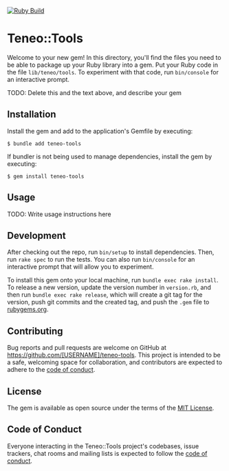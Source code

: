 [![Ruby Build](https://github.com/libis/teneo-tools/actions/workflows/ruby-build.yml/badge.svg)](https://github.com/libis/teneo-tools/actions/workflows/ruby-build.yml)

# Teneo::Tools

Welcome to your new gem! In this directory, you'll find the files you need to be able to package up your Ruby library into a gem. Put your Ruby code in the file `lib/teneo/tools`. To experiment with that code, run `bin/console` for an interactive prompt.

TODO: Delete this and the text above, and describe your gem

## Installation

Install the gem and add to the application's Gemfile by executing:

    $ bundle add teneo-tools

If bundler is not being used to manage dependencies, install the gem by executing:

    $ gem install teneo-tools

## Usage

TODO: Write usage instructions here

## Development

After checking out the repo, run `bin/setup` to install dependencies. Then, run `rake spec` to run the tests. You can also run `bin/console` for an interactive prompt that will allow you to experiment.

To install this gem onto your local machine, run `bundle exec rake install`. To release a new version, update the version number in `version.rb`, and then run `bundle exec rake release`, which will create a git tag for the version, push git commits and the created tag, and push the `.gem` file to [rubygems.org](https://rubygems.org).

## Contributing

Bug reports and pull requests are welcome on GitHub at https://github.com/[USERNAME]/teneo-tools. This project is intended to be a safe, welcoming space for collaboration, and contributors are expected to adhere to the [code of conduct](https://github.com/[USERNAME]/teneo-tools/blob/master/CODE_OF_CONDUCT.md).

## License

The gem is available as open source under the terms of the [MIT License](https://opensource.org/licenses/MIT).

## Code of Conduct

Everyone interacting in the Teneo::Tools project's codebases, issue trackers, chat rooms and mailing lists is expected to follow the [code of conduct](https://github.com/[USERNAME]/teneo-tools/blob/master/CODE_OF_CONDUCT.md).
